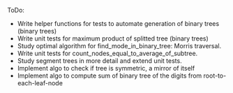 ToDo:

- Write helper functions for tests to automate generation of binary trees (binary trees)
- Write unit tests for maximum product of splitted tree (binary trees)
- Study optimal algorithm for find_mode_in_binary_tree: Morris traversal.
- Write unit tests for count_nodes_equal_to_average_of_subtree.
- Study segment trees in more detail and extend unit tests.
- Implement algo to check if tree is symmetric, a mirror of itself
- Implement algo to compute sum of binary tree of the digits from root-to-each-leaf-node

